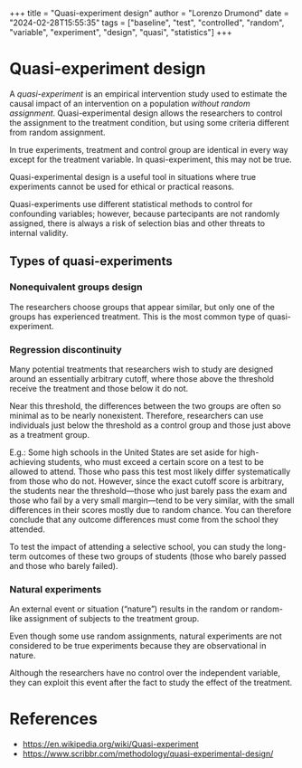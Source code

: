 +++
title = "Quasi-experiment design"
author = "Lorenzo Drumond"
date = "2024-02-28T15:55:35"
tags = ["baseline",  "test",  "controlled",  "random",  "variable",  "experiment",  "design",  "quasi",  "statistics"]
+++


# Quasi-experiment design
A _quasi-experiment_ is an empirical intervention study used to estimate the causal impact of an intervention on a population _without random assignment_. Quasi-experimental design allows the researchers to control the assignment to the treatment condition, but using some criteria different from random assignment.

In true experiments, treatment and control group are identical in every way except for the treatment variable. In quasi-experiment, this may not be true.

Quasi-experimental design is a useful tool in situations where true experiments cannot be used for ethical or practical reasons.

Quasi-experiments use different statistical methods to control for confounding variables; however, because partecipants are not randomly assigned, there is always a risk of selection bias and other threats to internal validity.

## Types of quasi-experiments

### Nonequivalent groups design
The researchers choose groups that appear similar, but only one of the groups has experienced treatment. This is the most common type of quasi-experiment.

### Regression discontinuity
Many potential treatments that researchers wish to study are designed around an essentially arbitrary cutoff, where those above the threshold receive the treatment and those below it do not.

Near this threshold, the differences between the two groups are often so minimal as to be nearly nonexistent. Therefore, researchers can use individuals just below the threshold as a control group and those just above as a treatment group.

E.g.:
Some high schools in the United States are set aside for high-achieving students, who must exceed a certain score on a test to be allowed to attend. Those who pass this test most likely differ systematically from those who do not.
However, since the exact cutoff score is arbitrary, the students near the threshold—those who just barely pass the exam and those who fail by a very small margin—tend to be very similar, with the small differences in their scores mostly due to random chance. You can therefore conclude that any outcome differences must come from the school they attended.

To test the impact of attending a selective school, you can study the long-term outcomes of these two groups of students (those who barely passed and those who barely failed).

### Natural experiments
An external event or situation (“nature”) results in the random or random-like assignment of subjects to the treatment group.

Even though some use random assignments, natural experiments are not considered to be true experiments because they are observational in nature.

Although the researchers have no control over the independent variable, they can exploit this event after the fact to study the effect of the treatment.

# References
- https://en.wikipedia.org/wiki/Quasi-experiment
- https://www.scribbr.com/methodology/quasi-experimental-design/
